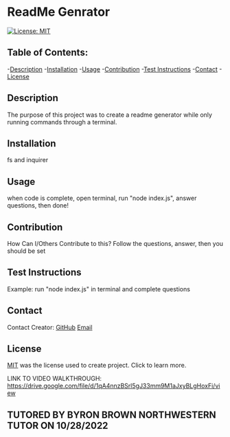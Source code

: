 

  # ReadMe Genrator

  [![License: MIT](https://img.shields.io/badge/License-MIT-yellow.svg)](https://opensource.org/licenses/MIT)
  

  ## Table of Contents:
  -[Description](#Describe)
  -[Installation](#Install)
  -[Usage](#Usage)
  -[Contribution](#Contribute)
  -[Test Instructions](#Instructions)
  -[Contact](#Contact)
  -[License](#License)


## Description
The purpose of this project was to create a readme generator while only running commands through a terminal.

## Installation
fs and inquirer

## Usage
when code is complete, open terminal, run "node index.js", answer questions, then done!

## Contribution
How Can I/Others Contribute to this?
Follow the questions, answer, then you should be set

## Test Instructions
Example:
run "node index.js" in terminal and complete questions

## Contact
Contact Creator:
[GitHub](https://github.com/Yazbustami)
[Email](mailto:bustamiyasmin@gmail.com)

## License
[MIT](https://opensource.org/licenses/MIT) was the license used to create project. Click to learn more.

LINK TO VIDEO WALKTHROUGH: https://drive.google.com/file/d/1qA4nnzBSrl5gJ33mm9M1aJxyBLgHoxFi/view

## TUTORED BY BYRON BROWN NORTHWESTERN TUTOR ON 10/28/2022